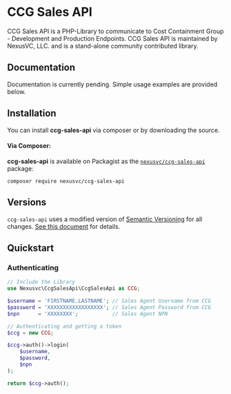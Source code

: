 # CCG Sales API

CCG Sales API is a PHP-Library to communicate to Cost Containment Group - Development and Production Endpoints. CCG Sales API is maintained by NexusVC, LLC. and is a stand-alone community contributed library.

## Documentation

Documentation is currently pending. Simple usage examples are provided below.

## Installation

You can install **ccg-sales-api** via composer or by downloading the source.

#### Via Composer:

**ccg-sales-api** is available on Packagist as the
[`nexusvc/ccg-sales-api`](https://packagist.org/packages/nexusvc/ccg-sales-api) package:

```
composer require nexusvc/ccg-sales-api
```

## Versions

`ccg-sales-api` uses a modified version of [Semantic Versioning](https://semver.org) for all changes. [See this document](VERSIONS.md) for details.

## Quickstart

### Authenticating
```php
// Include the Library
use Nexusvc\CcgSalesApi\CcgSalesApi as CCG;

$username = 'FIRSTNAME.LASTNAME'; // Sales Agent Username from CCG
$password = 'XXXXXXXXXXXXXXXXXX'; // Sales Agent Password from CCG
$npn      = 'XXXXXXXX';           // Sales Agent NPN

// Authenticating and getting a token
$ccg = new CCG;

$ccg->auth()->login(
    $username,
    $password,
    $npn
);

return $ccg->auth();
```
